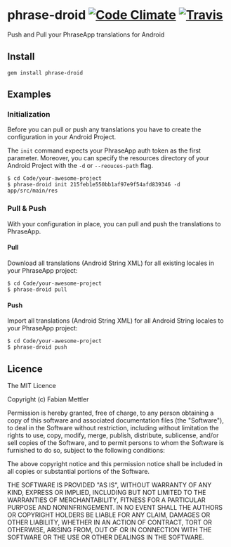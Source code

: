 # phrase-droid [![Code Climate](https://codeclimate.com/github/maveonair/phrase-droid.png)](https://codeclimate.com/github/maveonair/phrase-droid) [![Travis](https://api.travis-ci.org/maveonair/phrase-droid.png)](https://api.travis-ci.org/maveonair/phrase-droid.svg)

Push and Pull your PhraseApp translations for Android

## Install
```
gem install phrase-droid
```

## Examples
### Initialization
Before you can pull or push any translations you have to create the configuration in your Android Project.

The ```init``` command expects your PhraseApp auth token as the first parameter. Moreover, you can specify the resources directory of your Android Project with the ```-d``` or ```--reouces-path``` flag.

```
$ cd Code/your-awesome-project
$ phrase-droid init 215feb1e550bb1af97e9f54afd839346 -d app/src/main/res
```

### Pull & Push
With your configuration in place, you can pull and push the translations to PhraseApp.

#### Pull
Download all translations (Android String XML) for all existing locales in your PhraseApp project:
```
$ cd Code/your-awesome-project
$ phrase-droid pull
```

#### Push
Import all translations (Android String XML) for all Android String locales to your PhraseApp project:
```
$ cd Code/your-awesome-project
$ phrase-droid push
```

## Licence
The MIT Licence

Copyright (c) Fabian Mettler

Permission is hereby granted, free of charge, to any person obtaining a copy of this software and associated documentation files (the "Software"), to deal in the Software without restriction, including without limitation the rights to use, copy, modify, merge, publish, distribute, sublicense, and/or sell copies of the Software, and to permit persons to whom the Software is furnished to do so, subject to the following conditions:

The above copyright notice and this permission notice shall be included in all copies or substantial portions of the Software.

THE SOFTWARE IS PROVIDED "AS IS", WITHOUT WARRANTY OF ANY KIND, EXPRESS OR IMPLIED, INCLUDING BUT NOT LIMITED TO THE WARRANTIES OF MERCHANTABILITY, FITNESS FOR A PARTICULAR PURPOSE AND NONINFRINGEMENT. IN NO EVENT SHALL THE AUTHORS OR COPYRIGHT HOLDERS BE LIABLE FOR ANY CLAIM, DAMAGES OR OTHER LIABILITY, WHETHER IN AN ACTION OF CONTRACT, TORT OR OTHERWISE, ARISING FROM, OUT OF OR IN CONNECTION WITH THE SOFTWARE OR THE USE OR OTHER DEALINGS IN THE SOFTWARE.
